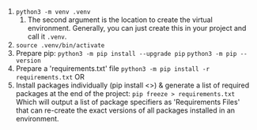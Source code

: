 1. `python3 -m venv .venv` 
	1. The second argument is the location to create the virtual environment. Generally, you can just create this in your project and call it `.venv`.
2. `source .venv/bin/activate`
3. Prepare pip: 
`python3 -m pip install --upgrade pip`
`python3 -m pip --version`
4. Prepare a 'requirements.txt' file 
`python3 -m pip install -r requirements.txt` 
OR 
5. Install packages individually (pip install <>) & generate a list of required packages at the end of the project:
`pip freeze > requirements.txt` 
Which will output a list of package specifiers as 'Requirements Files' that can re-create the exact versions of all packages installed in an environment.